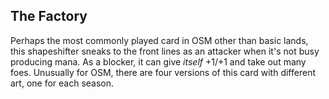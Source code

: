 ## The Factory

Perhaps the most commonly played card in OSM other than basic lands, this shapeshifter sneaks to the front lines as an attacker when it's not busy producing mana. As a blocker, it can give _itself_ +1/+1 and take out many foes. Unusually for OSM, there are four versions of this card with different art, one for each season.
